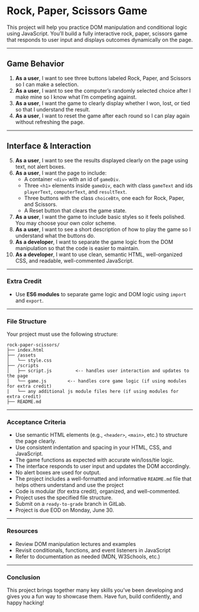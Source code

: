 # Rock, Paper, Scissors Game

This project will help you practice DOM manipulation and conditional logic using JavaScript. You’ll build a fully interactive rock, paper, scissors game that responds to user input and displays outcomes dynamically on the page.

---

## Game Behavior

1. **As a user**, I want to see three buttons labeled Rock, Paper, and Scissors so I can make a selection.
2. **As a user**, I want to see the computer’s randomly selected choice after I make mine so I know what I’m competing against.
3. **As a user**, I want the game to clearly display whether I won, lost, or tied so that I understand the result.
4. **As a user**, I want to reset the game after each round so I can play again without refreshing the page.

---

## Interface & Interaction

5. **As a user**, I want to see the results displayed clearly on the page using text, not alert boxes.
6. **As a user**, I want the page to include:
   - A container `<div>` with an id of `gameDiv`.
   - Three `<h1>` elements inside `gameDiv`, each with class `gameText` and ids `playerText`, `computerText`, and `resultText`.
   - Three buttons with the class `choiceBtn`, one each for Rock, Paper, and Scissors.
   - A Reset button that clears the game state.
7. **As a user**, I want the game to include basic styles so it feels polished. You may choose your own color scheme.
8. **As a user**, I want to see a short description of how to play the game so I understand what the buttons do.
9. **As a developer**, I want to separate the game logic from the DOM manipulation so that the code is easier to maintain.
10. **As a developer**, I want to use clean, semantic HTML, well-organized CSS, and readable, well-commented JavaScript.

---

### Extra Credit

- Use **ES6 modules** to separate game logic and DOM logic using `import` and `export`.

---

### File Structure

Your project must use the following structure:

```plaintext
rock-paper-scissors/
├── index.html
├── /assets
│   └── style.css
├── /scripts
│   ├── script.js         <-- handles user interaction and updates to the page
│   └── game.js        <-- handles core game logic (if using modules for extra credit)
|   └── any additional js module files here (if using modules for extra credit)
├── README.md
```

---

### Acceptance Criteria

- Use semantic HTML elements (e.g., `<header>`, `<main>`, etc.) to structure the page clearly.
- Use consistent indentation and spacing in your HTML, CSS, and JavaScript.
- The game functions as expected with accurate win/loss/tie logic.
- The interface responds to user input and updates the DOM accordingly.
- No alert boxes are used for output.
- The project includes a well-formatted and informative `README.md` file that helps others understand and use the project
- Code is modular (for extra credit), organized, and well-commented.
- Project uses the specified file structure.
- Submit on a `ready-to-grade` branch in GitLab.
- Project is due EOD on Monday, June 30.

---

### Resources

- Review DOM manipulation lectures and examples
- Revisit conditionals, functions, and event listeners in JavaScript
- Refer to documentation as needed (MDN, W3Schools, etc.)

---

### Conclusion

This project brings together many key skills you’ve been developing and gives you a fun way to showcase them. Have fun, build confidently, and happy hacking!
